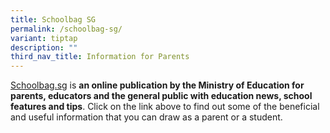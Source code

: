 ```yaml
---
title: Schoolbag SG
permalink: /schoolbag-sg/
variant: tiptap
description: ""
third_nav_title: Information for Parents
---
```

<p></p>
<p></p>
<p><a href="http://Schoolbag.sg" rel="noopener noreferrer nofollow" target="_blank">Schoolbag.sg</a> is <strong>an online publication by the Ministry of Education for parents, educators and the general public with education news, school features and tips</strong>.
Click on the link above to find out some of the beneficial and useful information
that you can draw as a parent or a student.</p>
<p></p>